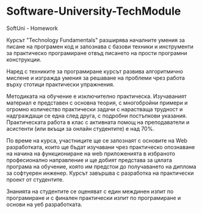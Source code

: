 # Software-University-TechModule
SoftUni - Homework

Курсът "Technology Fundamentals" разширява началните умения за писане на програмен код 
и запознава с базови техники и инструменти за практическо програмиране отвъд писането на 
прости програмни конструкции.

Наред с техниките за програмиране курсът развива алгоритмично мислене и изгражда умения за решаване на проблеми чрез работа
върху стотици практически упражнения.

Методиката на обучение е изключително практическа. Изучаваният материал е представен с основна теория, с многобройни примери 
и огромно количество практически задачи с нарастваща трудност и надграждащи се една след друга, с подробни постъпкови указания.
Практическата работа в клас с активната помощ на преподаватели и асистенти (или вкъщи за онлайн студентите) е над 70%.

По време на курса, участниците ще се запознаят с основите на Web разработката, които ще бъдат изучавани чрез практическо 
опознаване на начина на функциониране на web приложенията в избраното професионално направление и ще добият представа за цялата 
програма на обучение, която им предстои до получаването на диплома за софтуерен инженер. Курсът завършва с разработка на практически
проект от студентите.

Знанията на студентите се оценяват с един междинен изпит по програмиране и с финален практически изпит по програмиране и основи
на уеб разработката.
